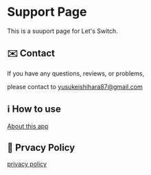# Support Page

This is a suuport page for Let's Switch.

## ✉️ Contact

If you have any questions, reviews, or problems,

please contact to <yusukeishihara87@gmail.com>


## ℹ️ How to use

[About this app](https://yishihara11201.vercel.app/posts/LetsSwitch)


## 🔐 Prvacy Policy

[privacy policy](https://yishihara11201.github.io/LetsSwitch/PrivacyPolicy)
